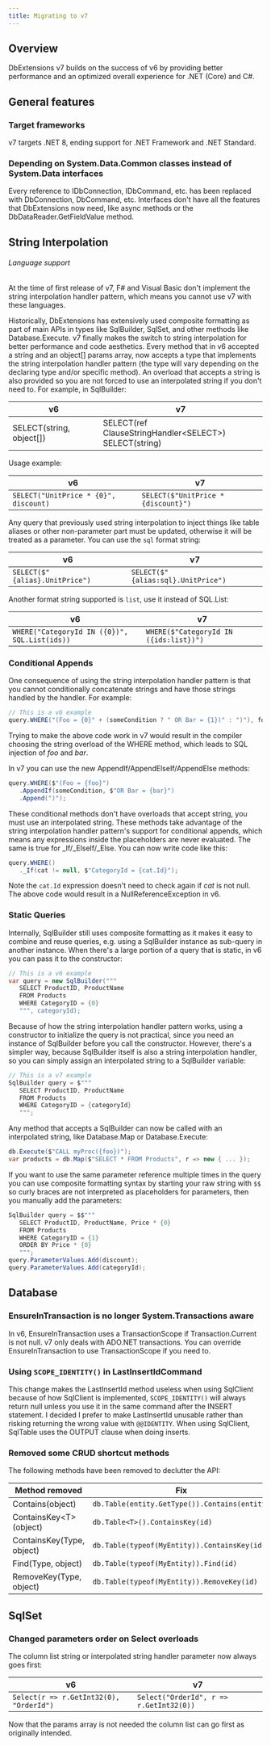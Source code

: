 ```yaml
---
title: Migrating to v7
---
```


Overview
--------
DbExtensions v7 builds on the success of v6 by providing better performance and an optimized overall experience for .NET (Core) and C#.

General features
----------------

### Target frameworks

v7 targets .NET 8, ending support for .NET Framework and .NET Standard.

### Depending on System.Data.Common classes instead of System.Data interfaces

Every reference to IDbConnection, IDbCommand, etc. has been replaced with DbConnection, DbCommand, etc. Interfaces don't have all the features that DbExtensions now need, like async methods or the DbDataReader.GetFieldValue method.

String Interpolation
--------------------
<div class="note" markdown="1">

###### Language support
At the time of first release of v7, F# and Visual Basic don't implement the string interpolation handler pattern, which means you cannot use v7 with these languages.

</div>

Historically, DbExtensions has extensively used composite formatting as part of main APIs in types like SqlBuilder, SqlSet, and other methods like Database.Execute. v7 finally makes the switch to string interpolation for better performance and code aesthetics. Every method that in v6 accepted a string and an object[] params array, now accepts a type that implements the string interpolation handler pattern (the type will vary depending on the declaring type and/or specific method). An overload that accepts a string is also provided so you are not forced to use an interpolated string if you don't need to. For example, in SqlBuilder:

| v6                       | v7
| ------------------------ | -----------
| SELECT(string, object[]) | SELECT(ref ClauseStringHandler&lt;SELECT>)<br/>SELECT(string)

Usage example:

| v6                                    | v7
| ------------------------------------- | -----------
| `SELECT("UnitPrice * {0}", discount)` | `SELECT($"UnitPrice * {discount}")`

Any query that previously used string interpolation to inject things like table aliases or other non-parameter part must be updated, otherwise it will be treated as a parameter. You can use the `sql` format string:

| v6                             | v7
| ------------------------------ | -----------
| `SELECT($"{alias}.UnitPrice")` | `SELECT($"{alias:sql}.UnitPrice")`

Another format string supported is `list`, use it instead of SQL.List:

| v6                                            | v7
| --------------------------------------------- | -----------
| `WHERE("CategoryId IN ({0})", SQL.List(ids))` | `WHERE($"CategoryId IN ({ids:list})")`

### Conditional Appends

One consequence of using the string interpolation handler pattern is that you cannot conditionally concatenate strings and have those strings handled by the handler. For example:

```csharp
// This is a v6 example
query.WHERE("(Foo = {0}" + (someCondition ? " OR Bar = {1})" : ")"), foo, bar);
```

Trying to make the above code work in v7 would result in the compiler choosing the string overload of the WHERE method, which leads to SQL injection of *foo* and *bar*.

In v7 you can use the new AppendIf/AppendElseIf/AppendElse methods:

```csharp
query.WHERE($"(Foo = {foo}")
   .AppendIf(someCondition, $"OR Bar = {bar}")
   .Append(")");
```

These conditional methods don't have overloads that accept string, you must use an interpolated string. These methods take advantage of the string interpolation handler pattern's support for conditional appends, which means any expressions inside the placeholders are never evaluated. The same is true for _If/_ElseIf/_Else. You can now write code like this:

```csharp
query.WHERE()
   ._If(cat != null, $"CategoryId = {cat.Id}");
```

Note the `cat.Id` expression doesn't need to check again if *cat* is not null. The above code would result in a NullReferenceException in v6.

### Static Queries

Internally, SqlBuilder still uses composite formatting as it makes it easy to combine and reuse queries, e.g. using a SqlBuilder instance as sub-query in another instance. When there's a large portion of a query that is static, in v6 you can pass it to the constructor:

```csharp
// This is a v6 example
var query = new SqlBuilder("""
   SELECT ProductID, ProductName
   FROM Products
   WHERE CategoryID = {0}
   """, categoryId);
```

Because of how the string interpolation handler pattern works, using a constructor to initialize the query is not practical, since you need an instance of SqlBuilder before you call the constructor. However, there's a simpler way, because SqlBuilder itself is also a string interpolation handler, so you can simply assign an interpolated string to a SqlBuilder variable:

```csharp
// This is a v7 example
SqlBuilder query = $"""
   SELECT ProductID, ProductName
   FROM Products
   WHERE CategoryID = {categoryId}
   """;
```

Any method that accepts a SqlBuilder can now be called with an interpolated string, like Database.Map or Database.Execute:

```csharp
db.Execute($"CALL myProc({foo})");
var products = db.Map($"SELECT * FROM Products", r => new { ... });
```

If you want to use the same parameter reference multiple times in the query you can use composite formatting syntax by starting your raw string with `$$` so curly braces are not interpreted as placeholders for parameters, then you manually add the parameters:

```csharp
SqlBuilder query = $$"""
   SELECT ProductID, ProductName, Price * {0}
   FROM Products
   WHERE CategoryID = {1}
   ORDER BY Price * {0}
   """;
query.ParameterValues.Add(discount);
query.ParameterValues.Add(categoryId);
```

Database
--------

### EnsureInTransaction is no longer System.Transactions aware

In v6, EnsureInTransaction uses a TransactionScope if Transaction.Current is not null. v7 only deals with ADO.NET transactions. You can override EnsureInTransaction to use TransactionScope if you need to.

### Using `SCOPE_IDENTITY()` in LastInsertIdCommand

This change makes the LastInsertId method useless when using SqlClient because of how SqlClient is implemented, `SCOPE_IDENTITY()` will always return null unless you use it in the same command after the INSERT statement. I decided I prefer to make LastInsertId unusable rather than risking returning the wrong value with `@@IDENTITY`. When using SqlClient, SqlTable uses the OUTPUT clause when doing inserts.

### Removed some CRUD shortcut methods

The following methods have been removed to declutter the API:

| Method removed            | Fix
| ------------------------- | ---------
| Contains(object)	        | `db.Table(entity.GetType()).Contains(entity)`
| ContainsKey&lt;T>(object) | `db.Table<T>().ContainsKey(id)`
| ContainsKey(Type, object) | `db.Table(typeof(MyEntity)).ContainsKey(id)`
| Find(Type, object)        | `db.Table(typeof(MyEntity)).Find(id)`
| RemoveKey(Type, object)   | `db.Table(typeof(MyEntity)).RemoveKey(id)`

SqlSet
------

### Changed parameters order on Select overloads

The column list string or interpolated string handler parameter now always goes first:

| v6                                      | v7
| --------------------------------------- | -----------
| `Select(r => r.GetInt32(0), "OrderId")` | `Select("OrderId", r => r.GetInt32(0))`

Now that the params array is not needed the column list can go first as originally intended.
